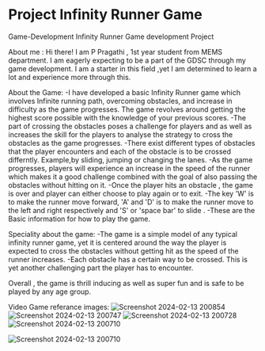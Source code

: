 # Project Infinity Runner Game
 
Game-Development Infinity Runner Game development Project

About me : Hi there! I am P Pragathi , 1st year student from MEMS department. I am eagerly expecting to be a part of the GDSC through my game development. I am a starter in this field ,yet I am determined to learn a lot and experience more through this.

About the Game: -I have developed a basic Infinity Runner game which involves Infinite running path, overcoming obstacles, and increase in difficulty as the game progresses. The game revolves around getting the highest score possible with the knowledge of your previous scores.
-The part of crossing the obstacles poses a challenge for players and as well as increases the skill for the players to analyse the strategy to cross the obstacles as the game progresses.
-There exist different types of obstacles that the player encounters and each of the obstacle is to be crossed differntly. Example,by sliding, jumping or changing the lanes. -As the game progresses, players will experience an increase in the speed of the runner which makes it a good challenge combined with the goal of also passing the obstacles without hitting on it.
-Once the player hits an obstacle , the game is over and player can either choose to play again or to exit.
-The key 'W' is to make the runner move forward, 'A' and 'D' is to make the runner move to the left and right respectively and 'S' or 'space bar' to slide . 
-These are the Basic information for how to play the game.

Speciality about the game: -The game is a simple model of any typical infinity runner game, yet it is centered around the way the player is expected to cross the obstacles without getting hit as the speed of the runner increases. -Each obstacle has a certain way to be crossed. This is yet another challenging part the player has to encounter.

Overall , the game is thrill inducing as well as super fun and is safe to be played by any age group.

Video Game referance images:
![Screenshot 2024-02-13 200854](https://github.com/PragathiPazhanivel/Project-Infinity-Runner-Game/assets/158573642/d2734521-eefb-4ed1-b883-b2be7684eea8)
![Screenshot 2024-02-13 200747](https://github.com/PragathiPazhanivel/Project-Infinity-Runner-Game/assets/158573642/30aceaf5-4828-41f2-ad80-6b30bf2d1816)
![Screenshot 2024-02-13 200728](https://github.com/PragathiPazhanivel/Project-Infinity-Runner-Game/assets/158573642/7400c8f1-9989-4e37-9a12-8c374722e83f)
![Screenshot 2024-02-13 200710](https://github.com/PragathiPazhanivel/Project-Infinity-Runner-Game/assets/158573642/c1379e7f-1ef4-4612-81c2-7b6847c52fc7)

![Screenshot 2024-02-13 200710](https://github.com/PragathiPazhanivel/Project-Infinity-Runner-Game/assets/158573642/b8ed98ec-42d8-4023-830b-cf4b401d0f0a)
